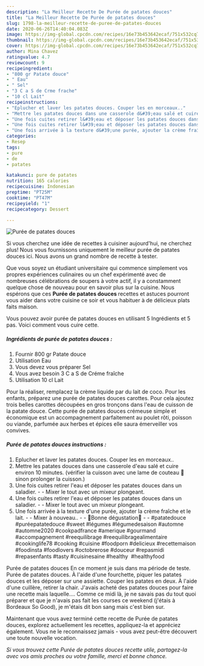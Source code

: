 ```yaml
---
description: "La Meilleur Recette De Purée de patates douces"
title: "La Meilleur Recette De Purée de patates douces"
slug: 1798-la-meilleur-recette-de-puree-de-patates-douces
date: 2020-06-26T14:40:04.083Z
image: https://img-global.cpcdn.com/recipes/16e73b453642ecaf/751x532cq70/puree-de-patates-douces-photo-principale-de-la-recette.jpg
thumbnail: https://img-global.cpcdn.com/recipes/16e73b453642ecaf/751x532cq70/puree-de-patates-douces-photo-principale-de-la-recette.jpg
cover: https://img-global.cpcdn.com/recipes/16e73b453642ecaf/751x532cq70/puree-de-patates-douces-photo-principale-de-la-recette.jpg
author: Mina Chavez
ratingvalue: 4.7
reviewcount: 9
recipeingredient:
- "800 gr Patate douce"
- " Eau"
- " Sel"
- "3 C a S de Crme frache"
- "10 cl Lait"
recipeinstructions:
- "Eplucher et laver les patates douces. Couper les en morceaux.."
- "Mettre les patates douces dans une casserole d&#39;eau salé et cuire environ 10 minutes. (vérifier la cuisson avec une lame de couteau 🔪 sinon prolonger la cuisson.)"
- "Une fois cuites retirer l&#39;eau et déposer les patates douces dans un saladier.  Mixer le tout avec un mixeur plongeant."
- "Une fois cuites retirer l&#39;eau et déposer les patates douces dans un saladier.  Mixer le tout avec un mixeur plongeant."
- "Une fois arrivée à la texture d&#39;une purée, ajouter la crème fraîche et le lait.  Mixer à nouveau..  🌸Bonne dégustation🌸  #patatedouce #puréepatatedouce #sweet #légumes #légumedesaison #automne #automne2020 #cookpadfrance #amerique #gourmand #accompagnement #reequilibrage #reequilibragealimentaire #cookinglife78 #cooking #cuisine #foodporn #delicieux #recettemaison #foodinsta #foodlovers #octobrerose #douceur #repasmidi #repasenfants #tasty #cuisinesaine #healthy  #healthyfood"
categories:
- Resep
tags:
- pure
- de
- patates

katakunci: pure de patates 
nutrition: 165 calories
recipecuisine: Indonesian
preptime: "PT25M"
cooktime: "PT47M"
recipeyield: "1"
recipecategory: Dessert

---
```



![Purée de patates douces](https://img-global.cpcdn.com/recipes/16e73b453642ecaf/751x532cq70/puree-de-patates-douces-photo-principale-de-la-recette.jpg)

Si vous cherchez une idée de recettes à cuisiner aujourd'hui, ne cherchez plus! Nous vous fournissons uniquement le meilleur purée de patates douces ici. Nous avons un grand nombre de recette à tester.

Que vous soyez un étudiant universitaire qui commence simplement vos propres expériences culinaires ou un chef expérimenté avec de nombreuses célébrations de soupers à votre actif, il y a constamment quelque chose de nouveau pour en savoir plus sur la cuisine. Nous espérons que ces <strong> Purée de patates douces </strong> recettes et astuces pourront vous aider dans votre cuisine ce soir et vous habituer à de délicieux plats faits maison.

<!--inarticleads1-->

Vous pouvez avoir purée de patates douces en utilisant 5 Ingrédients et 5 pas. Voici comment vous cuire cette.

##### Ingrédients de purée de patates douces :

1. Fournir 800 gr Patate douce
1. Utilisation  Eau
1. Vous devez vous préparer  Sel
1. Vous avez besoin 3 C a S de Créme fraîche
1. Utilisation 10 cl Lait


Pour la réaliser, remplacez la crème liquide par du lait de coco. Pour les enfants, préparez une purée de patates douces carottes. Pour cela ajoutez trois belles carottes découpées en gros tronçons dans l&#39;eau de cuisson de la patate douce. Cette purée de patates douces crémeuse simple et économique est un accompagnement parfaitement au poulet rôti, poisson ou viande, parfumée aux herbes et épices elle saura émerveiller vos convives. 

<!--inarticleads2-->

##### Purée de patates douces instructions :

1. Eplucher et laver les patates douces. Couper les en morceaux..
1. Mettre les patates douces dans une casserole d&#39;eau salé et cuire environ 10 minutes. (vérifier la cuisson avec une lame de couteau 🔪 sinon prolonger la cuisson.)
1. Une fois cuites retirer l&#39;eau et déposer les patates douces dans un saladier. -  - Mixer le tout avec un mixeur plongeant.
1. Une fois cuites retirer l&#39;eau et déposer les patates douces dans un saladier. -  - Mixer le tout avec un mixeur plongeant.
1. Une fois arrivée à la texture d&#39;une purée, ajouter la crème fraîche et le lait. -  - Mixer à nouveau.. -  - 🌸Bonne dégustation🌸 -  - #patatedouce #puréepatatedouce #sweet #légumes #légumedesaison #automne #automne2020 #cookpadfrance #amerique #gourmand #accompagnement #reequilibrage #reequilibragealimentaire #cookinglife78 #cooking #cuisine #foodporn #delicieux #recettemaison #foodinsta #foodlovers #octobrerose #douceur #repasmidi #repasenfants #tasty #cuisinesaine #healthy  #healthyfood


Purée de patates douces En ce moment je suis dans ma période de teste. Purée de patates douces. À l&#39;aide d&#39;une fourchette, piquer les patates douces et les déposer sur une assiette. Couper les patates en deux. À l&#39;aide d&#39;une cuillère, retirer la chair. J&#39;avais acheté des patates douces pour faire une recette mais laquelle…. Comme ce midi là, je ne savais pas du tout quoi préparer et que je n&#39;avais pas fait les courses ce weekend (j&#39;étais à Bordeaux So Good), je m&#39;étais dit bon sang mais c&#39;est bien sur. 

<!--inarticleads1-->

<p>
Maintenant que vous avez terminé cette recette de Purée de patates douces, explorez actuellement les recettes, appliquez-la et appréciez également. Vous ne le reconnaissez jamais - vous avez peut-être découvert une toute nouvelle vocation.
</p>

<p>
<i>Si vous trouvez cette Purée de patates douces recette utile, partagez-la avec vos amis proches ou votre famille, merci et bonne chance.</i>
</p>
